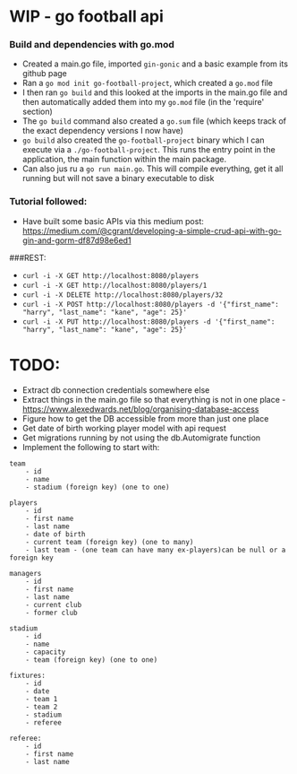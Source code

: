 # WIP - go football api

### Build and dependencies with go.mod

- Created a main.go file, imported `gin-gonic` and a basic example from its github page
- Ran a `go mod init go-football-project`, which created a `go.mod` file
- I then ran `go build` and this looked at the imports in the main.go file and then automatically added them into 
my `go.mod` file (in the 'require' section)
- The `go build` command also created a `go.sum` file (which keeps track of the exact dependency versions I now have)
- `go build` also created the `go-football-project` binary which I can execute via a `./go-football-project`. This runs
the entry point in the application, the main function within the main package.
- Can also jus ru a ```go run main.go```. This will compile everything, get it all running but will not save a binary executable to disk

### Tutorial followed:

- Have built some basic APIs via this medium post: https://medium.com/@cgrant/developing-a-simple-crud-api-with-go-gin-and-gorm-df87d98e6ed1

###REST:
- ```curl -i -X GET http://localhost:8080/players```
- ```curl -i -X GET http://localhost:8080/players/1```
- ```curl -i -X DELETE http://localhost:8080/players/32```
- ```curl -i -X POST http://localhost:8080/players -d '{"first_name": "harry", "last_name": "kane", "age": 25}'```
- ```curl -i -X PUT http://localhost:8080/players -d '{"first_name": "harry", "last_name": "kane", "age": 25}'```

# TODO:

- Extract db connection credentials somewhere else
- Extract things in the main.go file so that everything is not in one place - https://www.alexedwards.net/blog/organising-database-access
- Figure how to get the DB accessible from more than just one place
- Get date of birth working player model with api request
- Get migrations running by not using the db.Automigrate function
- Implement the following to start with:

```
team
	- id
	- name
	- stadium (foreign key) (one to one)

players
	- id 
	- first name
	- last name
	- date of birth
	- current team (foreign key) (one to many)
	- last team - (one team can have many ex-players)can be null or a foreign key

managers
	- id
	- first name
	- last name
	- current club
	- former club

stadium
	- id
	- name
	- capacity
	- team (foreign key) (one to one)

fixtures:
	- id
	- date
	- team 1
	- team 2
	- stadium
	- referee

referee:
	- id
	- first name
	- last name
```